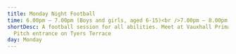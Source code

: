 ```yaml
---
title: Monday Night Football
time: 6.00pm – 7.00pm (Boys and girls, aged 6-15)<br />7.00pm – 8.00pm (Aged 16+)
shortDesc: A football session for all abilities. Meet at Vauxhall Primary School
  Pitch entrance on Tyers Terrace
day: Monday
---
```

